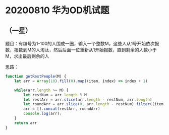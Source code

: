 # 20200810 华为OD机试题

## （一星）

题目：有编号为1-100的人围成一圈，输入一个整数M，这些人从1号开始依次报数，报数到M的人淘汰，然后后面一位重新从1开始报数，直到剩余的人数小于M，求出最后剩余的人

思路：

``` javascript
function getRestPeople(M) {
    let arr = Array(10).fill(0).map((item, index) => index + 1)

    while(arr.length >= M) {
        let restNum = arr.length % M
        let restArr = arr.slice(arr.length - restNum, arr.length)
        let roundArr = arr.slice(0, arr.length - restNum).filter((item, index) => (index + 1) % M !== 0)
        arr = [].concat(restArr, roundArr)
        console.log(arr);
    }
    return arr
}
```
